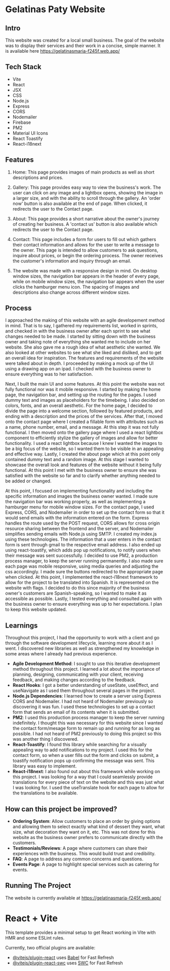 # Gelatinas Paty Website

## Intro

This website was created for a local small business. The goal of the website was to display their services and their work in a concise, simple manner. It is available here <https://gelatinasmaria-f245f.web.app/>

## Tech Stack

- Vite
- React
- JSX
- CSS
- Node.js
- Express
- CORS
- Nodemailer
- Firebase
- PM2
- Material UI Icons
- React Toastify
- React-i18next

## Features

1. Home: This page provides images of main products as well as short descriptions and prices.

2. Gallery: This page provides easy way to view the business's work. The user can click
   on any image and a lightbox opens, showing the image in a larger size, and with the ability to
   scroll through the gallery. An 'order now' button is also available at the end of page.
   When clicked, it redirects the user to the Contact page.

3. About: This page provides a short narrative about the owner's journey of creating her business.
   A 'contact us' button is also available which redirects the user to the Contact page.

4. Contact: This page includes a form for users to fill out which gathers their contact information
   and allows for the user to write a message to the owner. This page is intended to allow customers to ask questions, inquire about prices, or begin the ordering process. The owner receives the customer's information and inquiry through an email.

5. The website was made with a responsive design in mind. On desktop window
   sizes, the navigation bar appears in the header of every page, while on
   mobile window sizes, the navigation bar appears when the user clicks the
   hamburger menu icon. The spacing of images and descriptions also change
   across different window sizes.

## Process

I approached the making of this website with an agile developement method in mind. That is to say, I gathered my requirements list, worked in sprints, and checked in with the business owner after each sprint to see what changes needed to be made. I started by sitting down with the business owner and taking note of everything she wanted me to include on her website. She also gave me a rough idea of what aesthetic she wanted. We also looked at other websites to see what she liked and disliked, and to get an overall idea for inspiration. The features and requirements of the website were talked about in depth. I proceeded by making a mock up of the UI using a drawing app on an ipad. I checked with the business owner to ensure everything was to her satisfaction.

Next, I built the main UI and some features. At this point the website was not fully functional nor was it mobile responsive. I started by making the home page, the navigation bar, and setting up the routing for the pages. I used dummy text and images as placeholders for the timebeing. I also decided on colors, fonts, and an overall aesthetic. For the home page, I decided to divide the page into a welcome section, followed by featured products, and ending with a description and the prices of the services. After that, I moved onto the contact page where I created a fillable form with attributes such as a name, phone number, email, and a message. At this step it was not fully functional. I then moved onto the gallery page where I used a react lightbox component to efficiently stylize the gallery of images and allow for better functionality. I used a react lightbox because I knew I wanted the images to be a big focus of the website, so I wanted them to be visible in an appealing and effective way. Lastly, I created the about page which at this point only contained dummy text and a random image. At this stage I wanted to showcase the overall look and features of the website without it being fully functional. At this point I met with the business owner to ensure she was satisfied with the website so far and to clarify whether anything needed to be added or changed.

At this point, I focused on implementing functionality and including the specific information and images the business owner wanted. I made sure the navigation bar was working properly, as well as implementing a hamburger menu for mobile window sizes. For the contact page, I used Express, CORS, and Nodemailer in order to set up the contact form so that it would send emails with the information entered on the form. Express handles the route used by the POST request, CORS allows for cross origin resource sharing between the frontend and the server, and Nodemailer simplifies sending emails with Node.js using SMTP. I created my index.js using these technologies. The information that a user enters in the contact form is sent through gmail to the respective email address. I also ended up using react-toastify, which adds pop up notifications, to notify users when their message was sent successfully. I decided to use PM2, a production process manager, to keep the server running permanently. I also made sure each page was mobile responsive, using media queries and adjusting the css accordingly. I made sure the buttons redirected to the appropriate page when clicked. At this point, I implemented the react-i18next framework to allow for the project to be translated into Spanish. It is represented on the website with flags. I decided to do this since majority of the business owner's customers are Spanish-speaking, so I wanted to make it as accessible as possible. Lastly, I tested everything and consulted again with the business owner to ensure everything was up to her expectations. I plan to keep this website updated.

## Learnings

Throughout this project, I had the opportunity to work with a client and go through the software development lifecycle, learning more about it as I went. I discovered new libraries as well as strengthened my knowledge in some areas where I already had previous experience.

- **Agile Development Method**: I sought to use this iterative development method throughout this project. I learned a lot about the importance of planning, designing, communicating with your client, receiving feedback, and making changes according to the feedback.
- **React Hooks**: I got a better understanding of useState, useEffect, and useNavigate as I used them throughout several pages in the project.
- **Node.js Dependencies**: I learned how to create a server using Express CORS and Nodemailer. I had not heard of Nodemailer previously so discovering it was fun. I used these technologies to set up a contact form that sends an email of its contents when it is submitted.
- **PM2**: I used this production process manager to keep the server running indefinitely. I thought this was necessary for this website since I wanted the contact form/mesage form to remain up and running for as long as possible. I had not heard of PM2 previously to doing this project so this was another thing I discovered.
- **React-Toastify**: I found this library while searching for a visually appealing way to add notifications to my project. I used this for the contact form, so when a user fills out the form and clicks on submit, a toastify notification pops up confirming the message was sent. This library was easy to implement.
- **React-i18next**: I also found out about this framework while working on this project. I was looking for a way that I could seamlessly provide translations for every piece of text on the website and this was just what I was looking for. I used the useTranslate hook for each page to allow for the translations to be available.

## How can this project be improved?

- **Ordering System**: Allow customers to place an order by giving options and allowing them to select exactly what kind of dessert they want, what size, what decoration they want on it, etc. This was not done for this website as the business owner prefers to communicate directly with the customers.
- **Testimonials/Reviews**: A page where customers can share their experiences with the business. This would build trust and credibility.
- **FAQ**: A page to address any common concerns and questions.
- **Events Page**: A page to highlight special services such as catering for events.

## Running The Project

The website is currently available at <https://gelatinasmaria-f245f.web.app/>

# React + Vite

This template provides a minimal setup to get React working in Vite with HMR and some ESLint rules.

Currently, two official plugins are available:

- [@vitejs/plugin-react](https://github.com/vitejs/vite-plugin-react/blob/main/packages/plugin-react/README.md) uses [Babel](https://babeljs.io/) for Fast Refresh
- [@vitejs/plugin-react-swc](https://github.com/vitejs/vite-plugin-react-swc) uses [SWC](https://swc.rs/) for Fast Refresh
